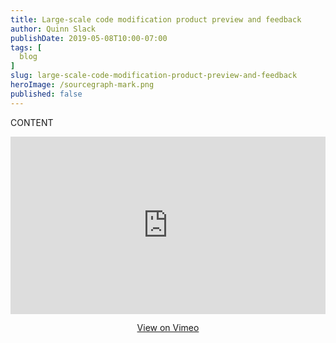 ```yaml
---
title: Large-scale code modification product preview and feedback
author: Quinn Slack
publishDate: 2019-05-08T10:00-07:00
tags: [
  blog
]
slug: large-scale-code-modification-product-preview-and-feedback
heroImage: /sourcegraph-mark.png
published: false
---
```


CONTENT


<p class="container">
  <div style="padding:56.25% 0 0 0;position:relative;">
    <iframe src="https://player.vimeo.com/video/334965138?color=0CB6F4&amp;title=0&amp;byline=" style="position:absolute;top:0;left:0;width:100%;height:100%;" frameborder="0" webkitallowfullscreen="" mozallowfullscreen="" allowfullscreen=""></iframe>
  </div>
  <p style="text-align: center"><a href="https://vimeo.com/334965138" target="_blank">View on Vimeo</a></p>
</p>